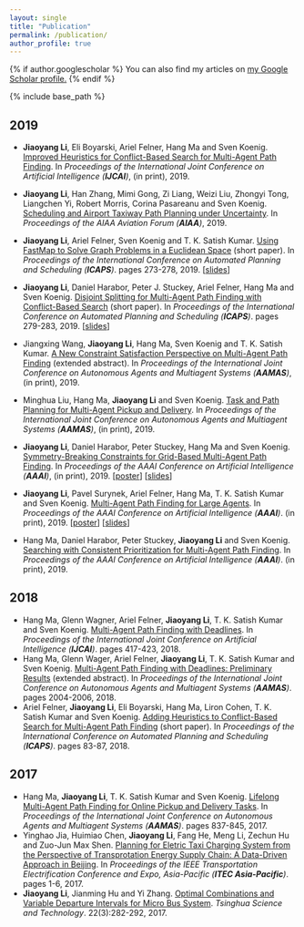 ```yaml
---
layout: single
title: "Publication"
permalink: /publication/
author_profile: true
---
```


{% if author.googlescholar %}
  You can also find my articles on <u><a href="{{author.googlescholar}}">my Google Scholar profile</a>.</u>
{% endif %}

{% include base_path %}

## 2019
* **Jiaoyang Li**, Eli Boyarski, Ariel Felner, Hang Ma and Sven Koenig. [Improved Heuristics for Conflict-Based Search for Multi-Agent Path Finding](http://jiaoyang-li.github.io/files/2019-IJCAI.pdf "Download pdf"). In <i>Proceedings of the International Joint Conference on Artificial Intelligence (**IJCAI**)</i>, (in print), 2019.
* **Jiaoyang Li**, Han Zhang, Mimi Gong, Zi Liang, Weizi Liu, Zhongyi Tong, Liangchen Yi, Robert Morris, Corina Pasareanu and Sven Koenig. [Scheduling and Airport Taxiway Path Planning under Uncertainty](https://arc.aiaa.org/doi/abs/10.2514/6.2019-2930 "Download pdf"). In <i>Proceedings of the AIAA Aviation Forum (**AIAA**)</i>, 2019.
* **Jiaoyang Li**, Ariel Felner, Sven Koenig and T. K. Satish Kumar. [Using FastMap to Solve Graph Problems in a Euclidean Space](https://aaai.org/ojs/index.php/ICAPS/article/view/3488/3356 "Download pdf") (short paper). In <i>Proceedings of the International Conference on Automated Planning and Scheduling (**ICAPS**)</i>. pages 273-278, 2019. 
  [[slides](http://jiaoyang-li.github.io/files/slides/ICAPS19-FastMap.pdf "Download slides")]

* **Jiaoyang Li**, Daniel Harabor, Peter J. Stuckey, Ariel Felner, Hang Ma and Sven Koenig. [Disjoint Splitting for Multi-Agent Path Finding with Conflict-Based Search](https://aaai.org/ojs/index.php/ICAPS/article/view/3487/3355 "Download pdf") (short paper). In <i>Proceedings of the International Conference on Automated Planning and Scheduling (**ICAPS**)</i>. pages 279-283, 2019. 
  [[slides](http://jiaoyang-li.github.io/files/slides/ICAPS19-Disjoint-CBS.pdf "Download slides")]
  
* Jiangxing Wang, **Jiaoyang Li**, Hang Ma, Sven Koenig and T. K. Satish Kumar. [A New Constraint Satisfaction Perspective on Multi-Agent Path Finding](http://jiaoyang-li.github.io/files/2019-AAMAS-2.pdf "Download pdf") (extended abstract). In <i>Proceedings of the International Joint Conference on Autonomous Agents and Multiagent Systems (**AAMAS**)</i>, (in print), 2019.
* Minghua Liu, Hang Ma, **Jiaoyang Li** and Sven Koenig. [Task and Path Planning for Multi-Agent Pickup and Delivery](http://jiaoyang-li.github.io/files/2019-AAMAS-1.pdf "Download pdf"). In <i>Proceedings of the International Joint Conference on Autonomous Agents and Multiagent Systems (**AAMAS**)</i>, (in print), 2019. 
* **Jiaoyang Li**, Daniel Harabor, Peter Stuckey, Hang Ma and Sven Koenig. [Symmetry-Breaking Constraints for Grid-Based Multi-Agent Path Finding](http://jiaoyang-li.github.io/files/2019-AAAI-1.pdf "Download pdf"). In <i>Proceedings of the AAAI Conference on Artificial Intelligence (**AAAI**)</i>, (in print), 2019. 
  [[poster](http://jiaoyang-li.github.io/files/posters/rectangle-poster.pdf "Download poster")] [[slides](http://jiaoyang-li.github.io/files/slides/rectangle-slides.pdf "Download slides")]
 
* **Jiaoyang Li**, Pavel Surynek, Ariel Felner, Hang Ma, T. K. Satish Kumar and Sven Koenig. [Multi-Agent Path Finding for Large Agents](http://jiaoyang-li.github.io/files/2019-AAAI-2.pdf "Download pdf"). In <i>Proceedings of the AAAI Conference on Artificial Intelligence (**AAAI**)</i>. (in print), 2019. 
  [[poster](http://jiaoyang-li.github.io/files/posters/large-agent-poster.pdf "Download poster")] [[slides](http://jiaoyang-li.github.io/files/slides/large-agent-slides.pdf "Download slides")]
  
* Hang Ma, Daniel Harabor, Peter Stuckey, **Jiaoyang Li** and Sven Koenig. [Searching with Consistent Prioritization for Multi-Agent Path Finding](http://jiaoyang-li.github.io/files/2019-AAAI-3.pdf "Download pdf"). In <i>Proceedings of the AAAI Conference on Artificial Intelligence (**AAAI**)</i>. (in print), 2019.

## 2018
* Hang Ma, Glenn Wagner, Ariel Felner, **Jiaoyang Li**, T. K. Satish Kumar and Sven Koenig. [Multi-Agent Path Finding with Deadlines](http://jiaoyang-li.github.io/files/2018-IJCAI.pdf "Download pdf"). In <i>Proceedings of the International Joint Conference on Artificial Intelligence (**IJCAI**)</i>. pages 417-423, 2018. 
* Hang Ma, Glenn Wager, Ariel Felner, **Jiaoyang Li**, T. K. Satish Kumar and Sven Koenig. [Multi-Agent Path Finding with Deadlines: Preliminary Results](http://jiaoyang-li.github.io/files/2018-AAMAS.pdf "Download pdf") (extended abstract). In <i>Proceedings of the International Joint Conference on Autonomous Agents and Multiagent Systems (**AAMAS**)</i>. pages 2004-2006, 2018.
* Ariel Felner, **Jiaoyang Li**, Eli Boyarski, Hang Ma, Liron Cohen, T. K. Satish Kumar and Sven Koenig. [Adding Heuristics to Conflict-Based Search for Multi-Agent Path Finding](http://jiaoyang-li.github.io/files/2018-ICAPS.pdf "Download pdf") (short paper). In <i>Proceedings of the International Conference on Automated Planning and Scheduling (**ICAPS**)</i>. pages 83-87, 2018.

## 2017
* Hang Ma, **Jiaoyang Li**, T. K. Satish Kumar and Sven Koenig. [Lifelong Multi-Agent Path Finding for Online Pickup and Delivery Tasks](http://jiaoyang-li.github.io/files/2017-AAMAS.pdf "Download pdf"). In <i>Proceedings of the International Joint Conference on Autonomous Agents and Multiagent Systems (**AAMAS**)</i>. pages 837-845, 2017.
* Yinghao Jia, Huimiao Chen, **Jiaoyang Li**, Fang He, Meng Li, Zechun Hu and Zuo-Jun Max Shen. [Planning for Eletric Taxi Charging System from the Perspective of Transprotation Energy Supply Chain: A Data-Driven Approach in Beijing](http://jiaoyang-li.github.io/files/2017-ITEC.pdf "Download pdf"). In <i>Proceedings of the IEEE Transportation Electrification Conference and Expo, Asia-Pacific (**ITEC Asia-Pacific**)</i>. pages 1-6, 2017.
* **Jiaoyang Li**, Jianming Hu and Yi Zhang. [Optimal Combinations and Variable Departure Intervals for Micro Bus System](http://jiaoyang-li.github.io/files/2017-TST.pdf "Download pdf"). <i>Tsinghua Science and Technology</i>. 22(3):282-292, 2017.


